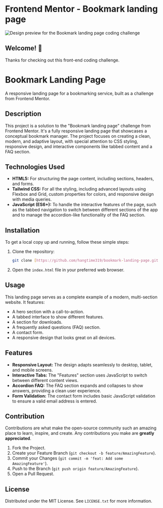 # Frontend Mentor - Bookmark landing page

![Design preview for the Bookmark landing page coding challenge](https://hangtime319.github.io/bookmark-landing-page/)

## Welcome! 👋

Thanks for checking out this front-end coding challenge.

# Bookmark Landing Page

A responsive landing page for a bookmarking service, built as a challenge from Frontend Mentor.

## Description

This project is a solution to the "Bookmark landing page" challenge from Frontend Mentor. It's a fully responsive landing page that showcases a conceptual bookmark manager. The project focuses on creating a clean, modern, and adaptive layout, with special attention to CSS styling, responsive design, and interactive components like tabbed content and a FAQ section.

## Technologies Used

* **HTML5:** For structuring the page content, including sections, headers, and forms.
* **Tailwind CSS:** For all the styling, including advanced layouts using Flexbox and Grid, custom properties for colors, and responsive design with media queries.
* **JavaScript (ES6+):** To handle the interactive features of the page, such as the tabbed navigation to switch between different sections of the app and to manage the accordion-like functionality of the FAQ section.

## Installation

To get a local copy up and running, follow these simple steps:

1.  Clone the repository:
    ```bash
    git clone [https://github.com/hangtime319/bookmark-landing-page.git](https://github.com/hangtime319/bookmark-landing-page.git)
    ```
2.  Open the `index.html` file in your preferred web browser.

## Usage

This landing page serves as a complete example of a modern, multi-section website. It features:
* A hero section with a call-to-action.
* A tabbed interface to show different features.
* A section for downloads.
* A frequently asked questions (FAQ) section.
* A contact form.
* A responsive design that looks great on all devices.

## Features

* **Responsive Layout:** The design adapts seamlessly to desktop, tablet, and mobile screens.
* **Interactive Tabs:** The "Features" section uses JavaScript to switch between different content views.
* **Accordion FAQ:** The FAQ section expands and collapses to show answers, providing a clean user experience.
* **Form Validation:** The contact form includes basic JavaScript validation to ensure a valid email address is entered.

## Contribution

Contributions are what make the open-source community such an amazing place to learn, inspire, and create. Any contributions you make are **greatly appreciated**.

1.  Fork the Project.
2.  Create your Feature Branch (`git checkout -b feature/AmazingFeature`).
3.  Commit your Changes (`git commit -m 'feat: Add some AmazingFeature'`).
4.  Push to the Branch (`git push origin feature/AmazingFeature`).
5.  Open a Pull Request.

## License

Distributed under the MIT License. See `LICENSE.txt` for more information.
